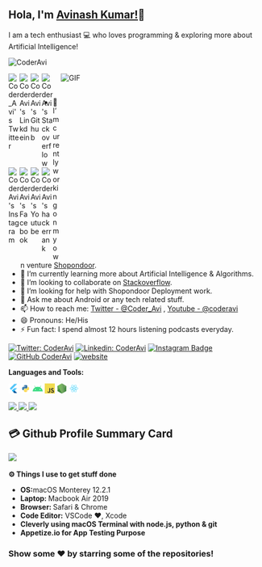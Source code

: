 ## Hola, I'm [Avinash Kumar!](https://coderavi.github.io/my-protfolio/)👋
I am a tech enthusiast 💻 who loves programming & exploring more about Artificial Intelligence!
<p align="left">
<img src="https://komarev.com/ghpvc/?username=CoderAvi&label=Profile views&color=green&style=plastic" alt="CoderAvi" /> 
</p>
</a><img align="right" alt="GIF" src="https://camo.githubusercontent.com/992babdffd8c74a1502de375fbdf7e4d54773242/68747470733a2f2f6d656469612e67697068792e636f6d2f6d656469612f53576f536b4e36447854737a71494b4571762f67697068792e676966" width="400" height="355" />
</a>


<a href="https://twitter.com/Coder_Avi">
  <img align="left" alt="Coder_Avi's Twitter" width="22px" src="https://cdn.jsdelivr.net/npm/simple-icons@v3/icons/twitter.svg" />
</a>
<a href="https://www.linkedin.com/in/coder-avi/">
  <img align="left" alt="Coder Avi's Linkdein" width="22px" src="https://cdn.jsdelivr.net/npm/simple-icons@v3/icons/linkedin.svg" />
</a>
<a href="https://github.com/CoderAvi/">
  <img align="left" alt="Coder Avi's Github" width="22px" src="https://cdn.jsdelivr.net/npm/simple-icons@v3/icons/github.svg" />
</a>
<a href="https://stackoverflow.com/users/15208961/coderavi?tab=profile">
  <img align="left" alt="CoderAvi's Stackoverflow" width="22px" src="https://cdn.jsdelivr.net/npm/simple-icons@v3/icons/stackoverflow.svg" />
</a>
<a href="https://www.instagram.com/coder_avi/">
  <img align="left" alt="Coder Avi's Instagram" width="22px" src="https://cdn.jsdelivr.net/npm/simple-icons@v3/icons/instagram.svg" />
</a>
<a href="https://www.facebook.com/coderavinash/">
  <img align="left" alt="Coder Avi's Facebook" width="22px" src="https://cdn.jsdelivr.net/npm/simple-icons@v3/icons/facebook.svg" />

<a href="https://www.youtube.com/channel/UCrsaXuRFNGTB8LYqwYFlICA">
  <img align="left" alt="Coder Avi's Youtube" width="22px" src="https://cdn.jsdelivr.net/npm/simple-icons@v3/icons/youtube.svg" />
</a>
<a href="https://www.hackerrank.com/Avi_Avinash">
  <img align="left" alt="Coder Avi's hackerrank" width="22px" src="https://cdn.jsdelivr.net/npm/simple-icons@v3/icons/hackerrank.svg" />
</a>	
<br/>
<br/>
		
- 🔭 I’m currently working on my own venture [Shopondoor](https://shopondoor.com/).
- 🌱 I’m currently learning more about Artificial Intelligence & Algorithms.
- 👯 I’m looking to collaborate on [Stackoverflow](https://stackoverflow.com/users/15208961/coderavi?tab=profile).
- 🤔 I’m looking for help with Shopondoor Deployment work.
- 💬 Ask me about Android or any tech related stuff.
- 📫 How to reach me: [Twitter - @Coder_Avi](https://twitter.com/Coder_Avi) , [Youtube - @coderavi](https://www.youtube.com/channel/UCrsaXuRFNGTB8LYqwYFlICA)
- 😄 Pronouns: He/His    
- ⚡ Fun fact: I spend almost 12 hours listening podcasts everyday.       
           
 
[![Twitter: CoderAvi](https://img.shields.io/twitter/follow/Coder_Avi?style=social)](https://twitter.com/Coder_Avi)
[![Linkedin: CoderAvi](https://img.shields.io/badge/-coderavi-blue?style=flat-square&logo=Linkedin&logoColor=white&link=https://www.linkedin.com/in/coder-avi/)](https://www.linkedin.com/in/coder-avi/)
[![Instagram Badge](https://img.shields.io/badge/-Instagram-e4405f?style=flat-square&logo=Instagram&logoColor=white)](https://www.instagram.com/coder_avi/) 
[![GitHub CoderAvi](https://img.shields.io/github/followers/CoderAvi?label=follow&style=social)](https://github.com/CoderAvi)
[![website](https://img.shields.io/badge/Portfolio-coderavi.tech-2648ff?style=flat-square&logo=google-chrome)](https://coderavi.github.io/my-protfolio/)

**Languages and Tools:**  

<code><img height="20" src="https://raw.githubusercontent.com/github/explore/80688e429a7d4ef2fca1e82350fe8e3517d3494d/topics/flutter/flutter.png"></code>
<code><img height="20" src="https://raw.githubusercontent.com/github/explore/80688e429a7d4ef2fca1e82350fe8e3517d3494d/topics/python/python.png"></code>
<code><img height="20" src="https://raw.githubusercontent.com/github/explore/80688e429a7d4ef2fca1e82350fe8e3517d3494d/topics/android/android.png"></code>
<code><img height="20" src="https://raw.githubusercontent.com/github/explore/80688e429a7d4ef2fca1e82350fe8e3517d3494d/topics/javascript/javascript.png"></code>
<code><img height="20" src="https://raw.githubusercontent.com/github/explore/80688e429a7d4ef2fca1e82350fe8e3517d3494d/topics/nodejs/nodejs.png"></code>
<code><img height="20" src="https://raw.githubusercontent.com/github/explore/80688e429a7d4ef2fca1e82350fe8e3517d3494d/topics/react/react.png"></code>   

<a href="https://github.com/CoderAvi">
<img height="114em"src="https://github-readme-stats.vercel.app/api?username=CoderAvi&show_icons=true&theme=algolia&include_all_commits=true&count_private=true"/>


<img height="114em" src="https://github-readme-stats-eight-theta.vercel.app/api/top-langs/?username=CoderAvi&layout=compact&langs_count=6&theme=algolia"/>
<img height="114em" src="https://github-readme-streak-stats.herokuapp.com/?user=CoderAvi&show_icons=true&locale=en&layout=compact&theme=algolia&line_height=0"/>
</a>


	
## 💳 Github Profile Summary Card
<p align="fitscreen">
  <img height= "237 em" src="https://github-profile-summary-cards.vercel.app/api/cards/profile-details?username=CoderAvi&theme=vue"/>
</p>

<b>⚙️ Things I use to get stuff done</b></summary>
  	<ul>
  	    <li><b>OS:</b>macOS Monterey 12.2.1</li>
	    <li><b>Laptop: </b> Macbook Air 2019</li>
  	    <li><b>Browser: </b> Safari & Chrome</li>
	    <li><b>Code Editor:</b> VSCode ❤, Xcode</li>
            <li><b>Cleverly using macOS Terminal with node.js, python & git</li>
		<li><b>Appetize.io for App Testing Purpose</li>
	</ul>	

<div align="centre">

### Show some ❤️ by starring some of the repositories!



</div>


  
